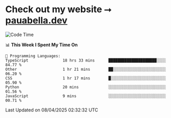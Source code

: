 # Check out my website ⭢ [pauabella.dev](https://pauabella.dev)

<!--START_SECTION:waka-->
![Code Time](http://img.shields.io/badge/Code%20Time-4%2C299%20hrs%2041%20mins-blue)

📊 **This Week I Spent My Time On** 

```text
💬 Programming Languages: 
TypeScript               18 hrs 33 mins      █████████████████████░░░░   84.77 % 
Other                    1 hr 21 mins        ██░░░░░░░░░░░░░░░░░░░░░░░   06.20 % 
CSS                      1 hr 17 mins        █░░░░░░░░░░░░░░░░░░░░░░░░   05.90 % 
Python                   20 mins             ░░░░░░░░░░░░░░░░░░░░░░░░░   01.56 % 
JavaScript               9 mins              ░░░░░░░░░░░░░░░░░░░░░░░░░   00.71 % 
```


 Last Updated on 08/04/2025 02:32:32 UTC
<!--END_SECTION:waka-->
